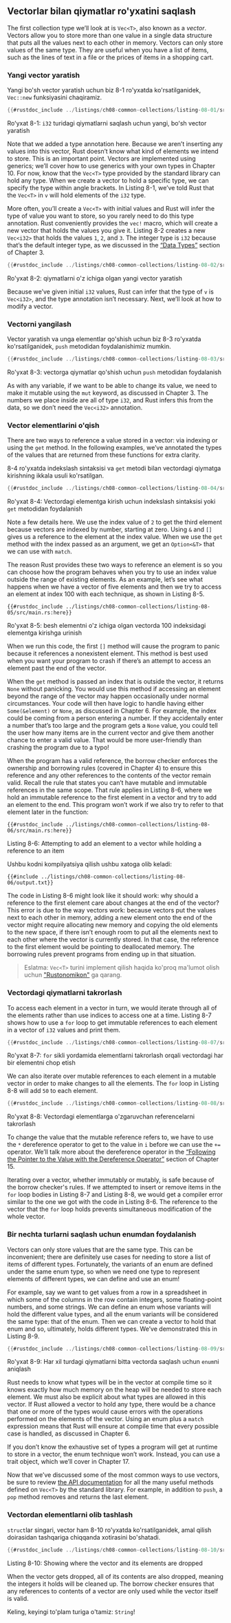 ## Vectorlar bilan qiymatlar ro'yxatini saqlash

The first collection type we’ll look at is `Vec<T>`, also known as a *vector*. Vectors allow you to store more than one value in a single data structure that puts all the values next to each other in memory. Vectors can only store values of the same type. They are useful when you have a list of items, such as the lines of text in a file or the prices of items in a shopping cart.

### Yangi vector yaratish

Yangi bo'sh vector yaratish uchun biz 8-1 ro'yxatda ko'rsatilganidek, `Vec::new` funksiyasini chaqiramiz.

```rust
{{#rustdoc_include ../listings/ch08-common-collections/listing-08-01/src/main.rs:here}}
```


<span class="caption">Roʻyxat 8-1: `i32` turidagi qiymatlarni saqlash uchun yangi, boʻsh vector yaratish</span>

Note that we added a type annotation here. Because we aren’t inserting any values into this vector, Rust doesn’t know what kind of elements we intend to store. This is an important point. Vectors are implemented using generics; we’ll cover how to use generics with your own types in Chapter 10. For now, know that the `Vec<T>` type provided by the standard library can hold any type. When we create a vector to hold a specific type, we can specify the type within angle brackets. In Listing 8-1, we’ve told Rust that the `Vec<T>` in `v` will hold elements of the `i32` type.

More often, you’ll create a `Vec<T>` with initial values and Rust will infer the type of value you want to store, so you rarely need to do this type annotation. Rust conveniently provides the `vec!` macro, which will create a new vector that holds the values you give it. Listing 8-2 creates a new `Vec<i32>` that holds the values `1`, `2`, and `3`. The integer type is `i32` because that’s the default integer type, as we discussed in the [“Data Types”][data-types]<!-- ignore --> section of Chapter 3.

```rust
{{#rustdoc_include ../listings/ch08-common-collections/listing-08-02/src/main.rs:here}}
```


<span class="caption">Ro'yxat 8-2: qiymatlarni o'z ichiga olgan yangi vector yaratish</span>

Because we’ve given initial `i32` values, Rust can infer that the type of `v` is `Vec<i32>`, and the type annotation isn’t necessary. Next, we’ll look at how to modify a vector.

### Vectorni yangilash

Vector yaratish va unga elementlar qo'shish uchun biz 8-3 ro'yxatda ko'rsatilganidek, `push` metodidan foydalanishimiz mumkin.

```rust
{{#rustdoc_include ../listings/ch08-common-collections/listing-08-03/src/main.rs:here}}
```


<span class="caption">Ro'yxat 8-3: vectorga qiymatlar qo'shish uchun `push` metodidan foydalanish</span>

As with any variable, if we want to be able to change its value, we need to make it mutable using the `mut` keyword, as discussed in Chapter 3. The numbers we place inside are all of type `i32`, and Rust infers this from the data, so we don’t need the `Vec<i32>` annotation.

### Vector elementlarini o'qish

There are two ways to reference a value stored in a vector: via indexing or using the `get` method. In the following examples, we’ve annotated the types of the values that are returned from these functions for extra clarity.

8-4 ro'yxatda indekslash sintaksisi va `get` metodi bilan vectordagi qiymatga kirishning ikkala usuli ko'rsatilgan.

```rust
{{#rustdoc_include ../listings/ch08-common-collections/listing-08-04/src/main.rs:here}}
```


<span class="caption">Ro'yxat 8-4: Vectordagi elementga kirish uchun indekslash sintaksisi yoki `get` metodidan foydalanish</span>

Note a few details here. We use the index value of `2` to get the third element because vectors are indexed by number, starting at zero. Using `&` and `[]` gives us a reference to the element at the index value. When we use the `get` method with the index passed as an argument, we get an `Option<&T>` that we can use with `match`.

The reason Rust provides these two ways to reference an element is so you can choose how the program behaves when you try to use an index value outside the range of existing elements. As an example, let’s see what happens when we have a vector of five elements and then we try to access an element at index 100 with each technique, as shown in Listing 8-5.

```rust,should_panic,panics
{{#rustdoc_include ../listings/ch08-common-collections/listing-08-05/src/main.rs:here}}
```


<span class="caption">Ro'yxat 8-5: besh elementni o'z ichiga olgan vectorda 100 indeksidagi elementga kirishga urinish</span>

When we run this code, the first `[]` method will cause the program to panic because it references a nonexistent element. This method is best used when you want your program to crash if there’s an attempt to access an element past the end of the vector.

When the `get` method is passed an index that is outside the vector, it returns `None` without panicking. You would use this method if accessing an element beyond the range of the vector may happen occasionally under normal circumstances. Your code will then have logic to handle having either `Some(&element)` or `None`, as discussed in Chapter 6. For example, the index could be coming from a person entering a number. If they accidentally enter a number that’s too large and the program gets a `None` value, you could tell the user how many items are in the current vector and give them another chance to enter a valid value. That would be more user-friendly than crashing the program due to a typo!

When the program has a valid reference, the borrow checker enforces the ownership and borrowing rules (covered in Chapter 4) to ensure this reference and any other references to the contents of the vector remain valid. Recall the rule that states you can’t have mutable and immutable references in the same scope. That rule applies in Listing 8-6, where we hold an immutable reference to the first element in a vector and try to add an element to the end. This program won’t work if we also try to refer to that element later in the function:


```rust,ignore,does_not_compile
{{#rustdoc_include ../listings/ch08-common-collections/listing-08-06/src/main.rs:here}}
```


<span class="caption">Listing 8-6: Attempting to add an element to a vector while holding a reference to an item</span>

Ushbu kodni kompilyatsiya qilish ushbu xatoga olib keladi:


```console
{{#include ../listings/ch08-common-collections/listing-08-06/output.txt}}
```

The code in Listing 8-6 might look like it should work: why should a reference to the first element care about changes at the end of the vector? This error is due to the way vectors work: because vectors put the values next to each other in memory, adding a new element onto the end of the vector might require allocating new memory and copying the old elements to the new space, if there isn’t enough room to put all the elements next to each other where the vector is currently stored. In that case, the reference to the first element would be pointing to deallocated memory. The borrowing rules prevent programs from ending up in that situation.

> Eslatma: `Vec<T>` turini implement qilish haqida ko'proq ma'lumot olish uchun ["Rustonomikon"][nomicon] ga qarang.

### Vectordagi qiymatlarni takrorlash

To access each element in a vector in turn, we would iterate through all of the elements rather than use indices to access one at a time. Listing 8-7 shows how to use a `for` loop to get immutable references to each element in a vector of `i32` values and print them.

```rust
{{#rustdoc_include ../listings/ch08-common-collections/listing-08-07/src/main.rs:here}}
```


<span class="caption">Ro'yxat 8-7: `for` sikli yordamida elementlarni takrorlash orqali vectordagi har bir elementni chop etish</span>

We can also iterate over mutable references to each element in a mutable vector in order to make changes to all the elements. The `for` loop in Listing 8-8 will add `50` to each element.

```rust
{{#rustdoc_include ../listings/ch08-common-collections/listing-08-08/src/main.rs:here}}
```


<span class="caption">Ro'yxat 8-8: Vectordagi elementlarga o'zgaruvchan referencelarni takrorlash</span>

To change the value that the mutable reference refers to, we have to use the `*` dereference operator to get to the value in `i` before we can use the `+=` operator. We’ll talk more about the dereference operator in the [“Following the Pointer to the Value with the Dereference Operator”][deref]<!-- ignore -->
section of Chapter 15.

Iterating over a vector, whether immutably or mutably, is safe because of the borrow checker's rules. If we attempted to insert or remove items in the `for` loop bodies in Listing 8-7 and Listing 8-8, we would get a compiler error similar to the one we got with the code in Listing 8-6. The reference to the vector that the `for` loop holds prevents simultaneous modification of the whole vector.

### Bir nechta turlarni saqlash uchun enumdan foydalanish

Vectors can only store values that are the same type. This can be inconvenient; there are definitely use cases for needing to store a list of items of different types. Fortunately, the variants of an enum are defined under the same enum type, so when we need one type to represent elements of different types, we can define and use an enum!

For example, say we want to get values from a row in a spreadsheet in which some of the columns in the row contain integers, some floating-point numbers, and some strings. We can define an enum whose variants will hold the different value types, and all the enum variants will be considered the same type: that of the enum. Then we can create a vector to hold that enum and so, ultimately, holds different types. We’ve demonstrated this in Listing 8-9.

```rust
{{#rustdoc_include ../listings/ch08-common-collections/listing-08-09/src/main.rs:here}}
```


<span class="caption">Ro'yxat 8-9: Har xil turdagi qiymatlarni bitta vectorda saqlash uchun `enum`ni aniqlash</span>

Rust needs to know what types will be in the vector at compile time so it knows exactly how much memory on the heap will be needed to store each element. We must also be explicit about what types are allowed in this vector. If Rust allowed a vector to hold any type, there would be a chance that one or more of the types would cause errors with the operations performed on the elements of the vector. Using an enum plus a `match` expression means that Rust will ensure at compile time that every possible case is handled, as discussed in Chapter 6.

If you don’t know the exhaustive set of types a program will get at runtime to store in a vector, the enum technique won’t work. Instead, you can use a trait object, which we’ll cover in Chapter 17.

Now that we’ve discussed some of the most common ways to use vectors, be sure to review [the API documentation][vec-api]<!-- ignore --> for all the many useful methods defined on `Vec<T>` by the standard library. For example, in addition to `push`, a `pop` method removes and returns the last element.

### Vectordan elementlarni olib tashlash

`struct`lar singari, vector ham 8-10 ro'yxatda ko'rsatilganidek, amal qilish doirasidan tashqariga chiqqanda xotirasini bo'shatadi.

```rust
{{#rustdoc_include ../listings/ch08-common-collections/listing-08-10/src/main.rs:here}}
```


<span class="caption">Listing 8-10: Showing where the vector and its elements are dropped</span>

When the vector gets dropped, all of its contents are also dropped, meaning the integers it holds will be cleaned up. The borrow checker ensures that any references to contents of a vector are only used while the vector itself is valid.

Keling, keyingi to'plam turiga o'tamiz: `String`!

[data-types]: ch03-02-data-types.html#data-types
[nomicon]: ../nomicon/vec/vec.html
[vec-api]: ../std/vec/struct.Vec.html
[deref]: ch15-02-deref.html#following-the-pointer-to-the-value-with-the-dereference-operator
